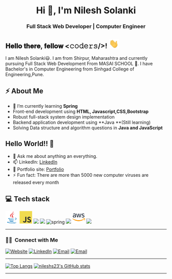 <h1 align="center">Hi 👋, I'm Nilesh Solanki</h1>
<h3 align="center">Full Stack Web Developer | Computer Engineer </h3>

<h2> 𝐇𝐞𝐥𝐥𝐨 𝐭𝐡𝐞𝐫𝐞, 𝐟𝐞𝐥𝐥𝐨𝐰 <𝚌𝚘𝚍𝚎𝚛𝚜/>! <img src="https://raw.githubusercontent.com/ABSphreak/ABSphreak/master/gifs/Hi.gif" width="30px"></h2>

I am Nilesh Solanki😃. I am from Shirpur, Maharashtra and currently pursuing Full Stack Web Development From MASAI SCHOOL 🏫. 
I have Bachelor's in Computer Engineering from Sinhgad College of Engineering,Pune.

## ⚡ About Me
- 🌱 I’m currently learning **Spring**
- Front-end development using **HTML, Javascript,CSS,Bootstrap**
- Robust full-stack system design implementation
- Backend application development using **Java **(Still learning)
- Solving Data structure and algorithm questions in **Java and JavaScript**

## Hello World!! 🤔
- 💬 Ask me about anything an everything.
- 📫 LinkedIn: [LinkedIn](https://www.linkedin.com/in/nilesh2398/)
- 🎯 Portfolio site: [Portfolio](https://nileshs23.github.io/)
- ⚡ Fun fact: There are more than 5000 new computer viruses are released every month

## 💻 Tech stack
<div style="display: inline-block">
<img src="https://raw.githubusercontent.com/devicons/devicon/master/icons/java/java-original.svg" alt="java" width="40" height="40"/> 
<img src="https://raw.githubusercontent.com/devicons/devicon/master/icons/javascript/javascript-original.svg" alt="javascript" width="40" height="40"/> 
<img src="https://github.com/b4dcat404/devicon/blob/master/icons/html5/html5-original.svg" width="40px">
<img src="https://github.com/b4dcat404/devicon/blob/master/icons/css3/css3-original.svg" width="40px">
<img src="https://www.vectorlogo.zone/logos/springio/springio-icon.svg" alt="spring" width="40" height="40"/>
<img src="https://github.com/b4dcat404/devicon/blob/master/icons/mysql/mysql-original.svg" width="32px">
<img src="https://raw.githubusercontent.com/devicons/devicon/master/icons/amazonwebservices/amazonwebservices-original-wordmark.svg" alt="aws" width="40" height="40"/>
<img src="https://github.com/b4dcat404/devicon/blob/master/icons/linux/linux-original.svg" width="40px">
</div>

<br>


----
<h3> 🤝🏻 &nbsp;Connect with Me </h3>

<p align="center">


<a href="https://nileshs23.github.io/"><img alt="Website" src="https://img.shields.io/badge/Website-Portfolio-blue?style=flat-square&logo=google-chrome"></a>
<a href="https://www.linkedin.com/in/nilesh2398/"><img alt="LinkedIn" src="https://img.shields.io/badge/LinkedIn-NileshSolanki-blue?style=flat-square&logo=linkedin"></a>
<a href="mailto:nileshs2398@gmail.com"><img alt="Email" src="https://img.shields.io/badge/Email-nileshs2398@gmail.com-blue?style=flat-square&logo=gmail"></a>
<a href="https://twitter.com/Solanki2Nilesh"><img alt="Email" src="https://img.shields.io/twitter/url/https/twitter.com/Solanki2Nilesh.svg?style=social&label=Follow%20%40Solanki2Nilesh"></a>

</p>

----

[![Top Langs](https://github-readme-stats.vercel.app/api/top-langs/?username=nileshs23&layout=compact)](https://github.com/nileshs23/github-readme-stats)
[![nileshs23's GitHub stats](https://github-readme-stats.vercel.app/api?username=nileshs23&show_icons=true&count_private=true&theme=vue)](https://github.com/nileshs23/github-readme-stats)

----

